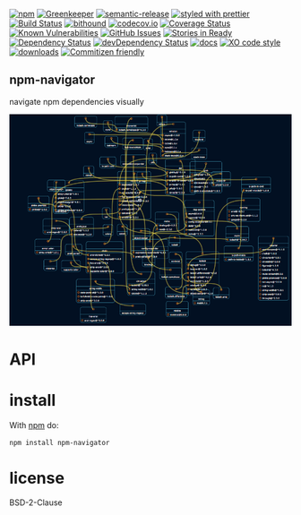 
[![npm](https://img.shields.io/npm/v/npm-navigator.svg)](https://www.npmjs.com/package/npm-navigator)
[![Greenkeeper](https://badges.greenkeeper.io/arlac77/npm-navigator.svg)](https://greenkeeper.io/)
[![semantic-release](https://img.shields.io/badge/%20%20%F0%9F%93%A6%F0%9F%9A%80-semantic--release-e10079.svg)](https://github.com/arlac77/npm-navigator)
[![styled with prettier](https://img.shields.io/badge/styled_with-prettier-ff69b4.svg)](https://github.com/prettier/prettier)
[![Build Status](https://secure.travis-ci.org/arlac77/npm-navigator.png)](http://travis-ci.org/arlac77/npm-navigator)
[![bithound](https://www.bithound.io/github/arlac77/npm-navigator/badges/score.svg)](https://www.bithound.io/github/arlac77/npm-navigator)
[![codecov.io](http://codecov.io/github/arlac77/npm-navigator/coverage.svg?branch=master)](http://codecov.io/github/arlac77/npm-navigator?branch=master)
[![Coverage Status](https://coveralls.io/repos/arlac77/npm-navigator/badge.svg)](https://coveralls.io/r/arlac77/npm-navigator)
[![Known Vulnerabilities](https://snyk.io/test/github/arlac77/npm-navigator/badge.svg)](https://snyk.io/test/github/arlac77/npm-navigator)
[![GitHub Issues](https://img.shields.io/github/issues/arlac77/npm-navigator.svg?style=flat-square)](https://github.com/arlac77/npm-navigator/issues)
[![Stories in Ready](https://badge.waffle.io/arlac77/npm-navigator.svg?label=ready&title=Ready)](http://waffle.io/arlac77/npm-navigator)
[![Dependency Status](https://david-dm.org/arlac77/npm-navigator.svg)](https://david-dm.org/arlac77/npm-navigator)
[![devDependency Status](https://david-dm.org/arlac77/npm-navigator/dev-status.svg)](https://david-dm.org/arlac77/npm-navigator#info=devDependencies)
[![docs](http://inch-ci.org/github/arlac77/npm-navigator.svg?branch=master)](http://inch-ci.org/github/arlac77/npm-navigator)
[![XO code style](https://img.shields.io/badge/code_style-XO-5ed9c7.svg)](https://github.com/sindresorhus/xo)
[![downloads](http://img.shields.io/npm/dm/npm-navigator.svg?style=flat-square)](https://npmjs.org/package/npm-navigator)
[![Commitizen friendly](https://img.shields.io/badge/commitizen-friendly-brightgreen.svg)](http://commitizen.github.io/cz-cli/)

npm-navigator
-------------------
navigate npm dependencies visually

![Screen](doc/screen.png)

# API

# install

With [npm](http://npmjs.org) do:

```shell
npm install npm-navigator
```

# license

BSD-2-Clause
